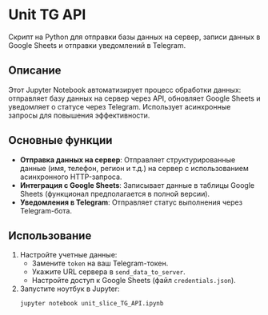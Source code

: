 # Unit TG API

Скрипт на Python для отправки базы данных на сервер, записи данных в Google Sheets и отправки уведомлений в Telegram.

## Описание

Этот Jupyter Notebook автоматизирует процесс обработки данных: отправляет базу данных на сервер через API, обновляет Google Sheets и уведомляет о статусе через Telegram. Использует асинхронные запросы для повышения эффективности.

## Основные функции
- **Отправка данных на сервер**: Отправляет структурированные данные (имя, телефон, регион и т.д.) на сервер с использованием асинхронного HTTP-запроса.
- **Интеграция с Google Sheets**: Записывает данные в таблицы Google Sheets (функционал предполагается в полной версии).
- **Уведомления в Telegram**: Отправляет статус выполнения через Telegram-бота.

## Использование
1. Настройте учетные данные:
   - Замените `token` на ваш Telegram-токен.
   - Укажите URL сервера в `send_data_to_server`.
   - Настройте доступ к Google Sheets (файл `credentials.json`).
2. Запустите ноутбук в Jupyter:
   ```bash
   jupyter notebook unit_slice_TG_API.ipynb

